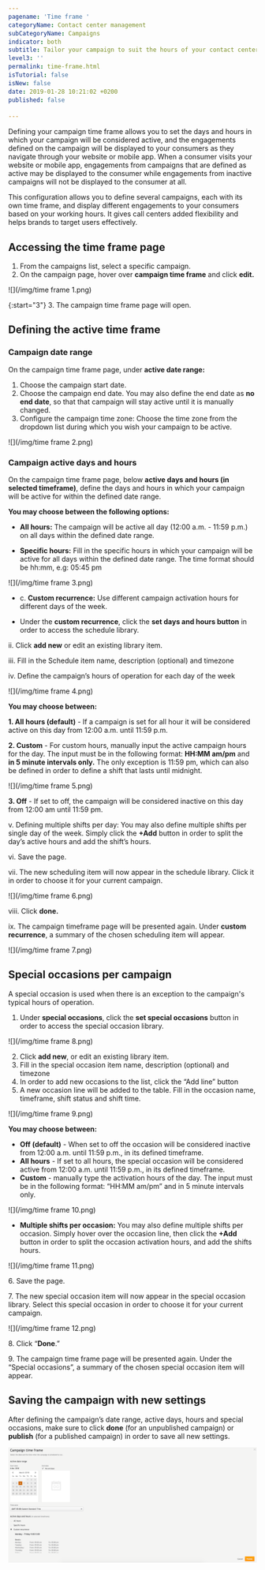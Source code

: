 ```yaml
---
pagename: 'Time frame '
categoryName: Contact center management
subCategoryName: Campaigns
indicator: both
subtitle: Tailor your campaign to suit the hours of your contact center
level3: ''
permalink: time-frame.html
isTutorial: false
isNew: false
date: 2019-01-28 10:21:02 +0200
published: false

---
```

Defining your campaign time frame allows you to set the days and hours in which your campaign will be considered active, and the engagements defined on the campaign will be displayed to your consumers as they navigate through your website or mobile app. When a consumer visits your website or mobile app, engagements from campaigns that are defined as active may be displayed to the consumer while engagements from inactive campaigns will not be displayed to the consumer at all.

This configuration allows you to define several campaigns, each with its own time frame, and display different engagements to your consumers based on your working hours. It gives call centers added flexibility and helps brands to target users effectively.

## Accessing the time frame page

1. From the campaigns list, select a specific campaign.
2. On the campaign page, hover over **campaign time frame** and click **edit.**

![](/img/time frame 1.png)

{:start="3"}
3. The campaign time frame page will open.

## Defining the active time frame

### Campaign date range

On the campaign time frame page, under **active date range:**

1. Choose the campaign start date.
2. Choose the campaign end date. You may also define the end date as **no end date**, so that that campaign will stay active until it is manually changed.
3. Configure the campaign time zone: Choose the time zone from the dropdown list during which you wish your campaign to be active.

![](/img/time frame 2.png)

### Campaign active days and hours

On the campaign time frame page, below **active days and hours (in selected timeframe)**, define the days and hours in which your campaign will be active for within the defined date range. 

**You may choose between the following options:**

* **All hours:** The campaign will be active all day (12:00 a.m. - 11:59 p.m.) on all days within the defined date range.

* **Specific hours:** Fill in the specific hours in which your campaign will be active for all days within the defined date range. The time format should be hh:mm, e.g: 05:45 pm

![](/img/time frame 3.png) 

* c. **Custom recurrence:** Use different campaign activation hours for different days of the week.

* Under the **custom recurrence**, click the **set days and hours button** in order to access the schedule library.

ii. Click **add new** or edit an existing library item.

iii. Fill in the Schedule item name, description (optional) and timezone

iv. Define the campaign’s hours of operation for each day of the week

![](/img/time frame 4.png)

**You may choose between:**

**1. All hours (default)** - If a campaign is set for all hour it will be considered active on this day from 12:00 a.m. until 11:59 p.m.

**2. Custom** - For custom hours, manually input the active campaign hours for the day. The input must be in the following format: **HH:MM am/pm** and **in 5 minute intervals only.** The only exception is 11:59 pm, which can also be defined in order to define a shift that lasts until midnight.

![](/img/time frame 5.png)

**3. Off** - If set to off, the campaign will be considered inactive on this day from 12:00 am until 11:59 pm.

v. Defining multiple shifts per day: You may also define multiple shifts per single day of the week. Simply click the **+Add** button in order to split the day’s active hours and add the shift’s hours.

vi. Save the page.

vii. The new scheduling item will now appear in the schedule library. Click it in order to choose it for your current campaign.

![](/img/time frame 6.png)

viii. Click **done.**

ix. The campaign timeframe page will be presented again. Under **custom recurrence**, a summary of the chosen scheduling item will appear. 

![](/img/time frame 7.png) 

## Special occasions per campaign

A special occasion is used when there is an exception to the campaign's typical hours of operation.

1. Under **special occasions**, click the **set special occasions** button in order to access the special occasion library.

![](/img/time frame 8.png)

2. Click **add new**, or edit an existing library item.
3. Fill in the special occasion item name, description (optional) and timezone
4.  In order to add new occasions to the list, click the “Add line” button
5. A new occasion line will be added to the table. Fill in the occasion name, timeframe, shift status and shift time.

![](/img/time frame 9.png)

**You may choose between:**

* **Off (default)** - When set to off the occasion will be considered inactive from 12:00 a.m. until 11:59 p.m., in its defined timeframe.
* **All hours** - If set to all hours, the special occasion will be considered active from 12:00 a.m. until 11:59 p.m., in its defined timeframe.
* **Custom** - manually type the activation hours of the day. The input must be in the following format: “HH:MM am/pm” and in 5 minute intervals only.

![](/img/time frame 10.png)

* **Multiple shifts per occasion:** You may also define multiple shifts per occasion. Simply hover over the occasion line, then click the **+Add** button in order to split the occasion activation hours, and add the shifts hours.

![](/img/time frame 11.png)

6\. Save the page.

7\. The new special occasion item will now appear in the special occasion library. Select this special occasion in order to choose it for your current campaign.

![](/img/time frame 12.png)

8\. Click “**Done**.”

9\. The campaign time frame page will be presented again. Under the “Special occasions”, a summary of the chosen special occasion item will appear.

## Saving the campaign with new settings

After defining the campaign’s date range, active days, hours and special occasions, make sure to click **done** (for an unpublished campaign) or **publish** (for a published campaign) in order to save all new settings.   
  
![](/img/fjsadjlf.png)
